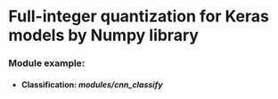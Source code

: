 # Full-integer quantization for Keras models by Numpy library
### Module example:
* #### Classification: *modules/cnn_classify*